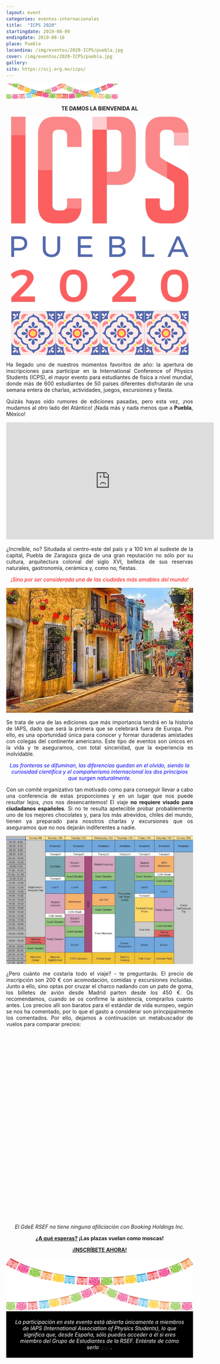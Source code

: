 ```yaml
---
layout: event
categories: eventos-internacionales
title:  "ICPS 2020"
startingdate: 2019-08-09
endingdate: 2019-08-16
place: Puebla
locandina: /img/eventos/2020-ICPS/puebla.jpg
cover: /img/eventos/2020-ICPS/puebla.jpg
gallery:
site: https://scj.org.mx/icps/
---
```

<img class="materialboxed" width="60%" src="/img/eventos/2020-ICPS/papel-picado-banner-up.png">

<p style="text-align: center;">
  <strong>
    TE DAMOS LA BIENVENIDA AL
  </strong>
</p>

<p style="text-align: center;">
  <img src="/img/eventos/2020-ICPS/puebla-logo.png">
</p>

<p style="text-align: justify;">
  Ha llegado uno de nuestros momentos favoritos de año: la apertura de inscripciones para participar en la International Conference of Physics Students (ICPS), el mayor evento para estudiantes de física a nivel mundial, donde más de 600 estudiantes de 50 países diferentes disfrutarán de una semana entera de charlas, actividades, juegos, excursiones y fiesta.
</p>

<p style="text-align: justify;">
  Quizás hayas oído rumores de ediciones pasadas, pero esta vez, ¡nos mudamos al otro lado del Atántico! ¡Nada más y nada menos que a <b>Puebla</b>, México!
</p>

<p style="text-align: center;">
  <iframe width="560" height="315" src="https://www.youtube.com/embed/r2mU_yzw414" frameborder="0" allow="accelerometer; autoplay; encrypted-media; gyroscope; picture-in-picture" allowfullscreen></iframe>
</p>

<p style="text-align: justify;">
  ¿Increíble, no? Situdada al centro-este del país y a 100 km al sudeste de la capital, Puebla de Zaragoza goza de una gran reputación no sólo por su cultura, arquitectura colonial del siglo XVI, belleza de sus reservas naturales, gastronomía, cerámica y, como no, fiestas.
</p>

<p style="text-align: center; color: red;" >
  <i>
    ¡Sino por ser considerada una de las ciudades más amables del mundo!
  </i>
</p>

<img src="/img/eventos/2020-ICPS/puebla-streets.jpg">

<p style="text-align: justify;">
  Se trata de una de las ediciones que más importancia tendrá en la historia de IAPS, dado que será la primera que se celebrará fuera de Europa. Por ello, es una oportunidad única para conocer y formar duraderas amistades con colegas del continente americano. Este tipo de eventos son únicos en la vida y te aseguramos, con total sinceridad, que la experiencia es inolvidable.
</p>

<p style="text-align: center; color: blue">
  <i>
    Las fronteras se difuminan, las diferencias quedan en el olvido, siendo la curiosidad científica y el compañerismo internacional los dos principios que surgen naturalmente.
  </i>
</p>

<p style="text-align: justify;">
  Con un comité organizativo tan motivado como para conseguir llevar a cabo una conferencia de estas proporciones y en un lugar que nos puede resultar lejos, ¡nos nos desencantemos! El viaje <b>no requiere visado para ciudadanos españoles</b>. Si no te resulta apetecible probar probablemente uno de los mejores chocolates y, para los más atrevidos, chiles del mundo, tienen ya preparado para nosotros charlas y excursiones que os aseguramos que no nos dejarán indiferentes a nadie.
</p>

<img src="/img/eventos/2020-ICPS/schedule.jpg">

<p style="text-align: justify;">
  ¿Pero cuánto me costaría todo el viaje? - te preguntarás. El precio de inscripción son 200 € con acomodación, comidas y excursiones incluidas. Junto a ello, sino optas por cruzar el charco nadando con un pato de goma, los billetes de avión desde Madrid parten desde los 450 €. Os recomendamos, cuando se os confirme la asistencia, comprarlos cuanto antes. Los precios allí son baratos para el estándar de vida europeo, según se nos ha comentado, por lo que el gasto a considerar son princpipalmente los comentados. Por ello, dejamos a continuación un metabuscador de vuelos para comparar precios:
</p>

<p style="text-align: center;">
  <div style="height:500px;width: 500px;">
    <div id="kayakSearchWidgetContainer"></div>
  </div>
  <script type="text/javaScript" src="https://www.kayak.com/affiliate/widget-v2.js"></script>
  <script type="text/javaScript">
    KAYAK.embed({
      container: document.getElementById("kayakSearchWidgetContainer"),
      hostname: "www.kayak.com",
      autoPosition: true,
      defaultProduct: "flights",
      enabledProducts: ["flights"],
      startDate: "2020-08-09",
      endDate: "2020-08-16",
      origin: "MAD",
      destination: "PBC",
      ssl: true,
      affiliateId: "acme_corp",
      isInternalLoad: false,
      lc: "es",
      cc: "es",
      mc: "EUR"
      });
  </script>
</p>
<p style="text-align: center;">
  <i>El GdeE RSEF no tiene ninguna afiliciación con Booking Holdings Inc.</i>
</p>

<p style="text-align: center;">
  <strong>
    <a href="https://i.imgflip.com/16iz2m.jpg">¿A qué esperas?</a> ¡Las plazas vuelan como moscas!
  </strong>
</p>

<p style="text-align: center; color=red;">
  <a href="https://events.iaps.info/event/4/"><strong>¡INSCRÍBETE AHORA!</strong></a>
</p>

<img class="materialboxed" width="100%" src="/img/eventos/2020-ICPS/papel-picado-banner-down.png">

<div style="background-color:black;color:white;padding:20px;">
  <center>
    <em>
      La participación en este evento está abierta únicamente a miembros de IAPS (International Association of Physics Students), lo que significa que, desde España, sólo puedes acceder a él si eres miembro del Grupo de Estudiantes de la RSEF. Entérate de cómo serlo <a href="/inscripcion/">aquí</a>.
    </em>
  </center>
</div>
